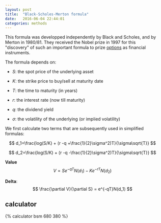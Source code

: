 ```yaml
---
layout: post
title:  "Black-Scholes-Merton formula"
date:   2016-06-04 22:44:01
categories: methods
---
```


This formula was developped independently by Black and Scholes, and by Merton in
1980/81.
They received the Nobel prize in 1997 for this "discovery" of such an important formula
to prize [options](../instruments/options.html) as financial instruments.

The formula depends on:

- *S*: the spot price of the underlying asset

- *K*: the strike price to buy/sell at maturity date

- *T*: the time to maturity (in years)

- *r*: the interest rate (now till maturity)

- *q*: the dividend yield

- *&sigma;*: the volatility of the underlying (or implied volatility)

We first calculate two terms that are subsequently used in simplified formulas:

$$ d_1=\frac{log(S/K) + (r -q +\frac{1}{2}\sigma^2)T}{\sigma\sqrt{T}} $$

$$ d_2=\frac{log(S/K) + (r -q -\frac{1}{2}\sigma^2)T}{\sigma\sqrt{T}} $$

**Value** $$ V=Se^{-qT}N(d_1) - Ke^{-rT}N(d_2) $$

**Delta**: $$ \frac{\partial V}{\partial S} = e^{-qT}N(d_1) $$

## calculator

{% calculator bsm 680 380 %}

